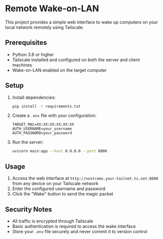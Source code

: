 # Remote Wake-on-LAN

This project provides a simple web interface to wake up computers on your local network remotely using Tailscale.

## Prerequisites

- Python 3.8 or higher
- Tailscale installed and configured on both the server and client machines
- Wake-on-LAN enabled on the target computer

## Setup

1. Install dependencies:
   ```bash
   pip install -r requirements.txt
   ```

2. Create a `.env` file with your configuration:
   ```
   TARGET_MAC=XX:XX:XX:XX:XX:XX
   AUTH_USERNAME=your_username
   AUTH_PASSWORD=your_password
   ```

3. Run the server:
   ```bash
   uvicorn main:app --host 0.0.0.0 --port 8000
   ```

## Usage

1. Access the web interface at `http://nostromo.your-tailnet.ts.net:8000` from any device on your Tailscale network
2. Enter the configured username and password
3. Click the "Wake" button to send the magic packet

## Security Notes

- All traffic is encrypted through Tailscale
- Basic authentication is required to access the wake interface
- Store your `.env` file securely and never commit it to version control
